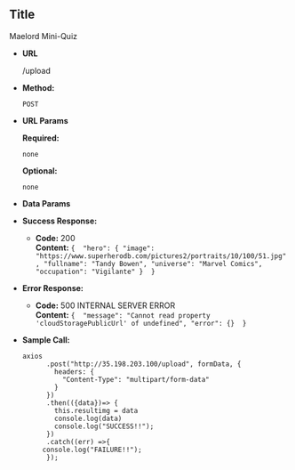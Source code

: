 **Title**
----
  Maelord Mini-Quiz

* **URL**

  /upload

* **Method:**

  `POST`
  
*  **URL Params**


   **Required:**
 
   `none`

   **Optional:**
 
   `none`

* **Data Params**


* **Success Response:**
  

  * **Code:** 200 <br />
    **Content:** `{ 
        "hero": {
        "image": "https://www.superherodb.com/pictures2/portraits/10/100/51.jpg",
        "fullname": "Tandy Bowen",
        "universe": "Marvel Comics",
        "occupation": "Vigilante"
        } 
    }`
 
* **Error Response:**

  * **Code:** 500 INTERNAL SERVER ERROR <br />
    **Content:** `{ 
        "message": "Cannot read property 'cloudStoragePublicUrl' of undefined",
        "error": {} 
        }`


* **Sample Call:**


  ```
  axios
        .post("http://35.198.203.100/upload", formData, {
          headers: {
            "Content-Type": "multipart/form-data"
          }
        })
        .then(({data})=> {
          this.resultimg = data
          console.log(data)
          console.log("SUCCESS!!");
        })
        .catch((err) =>{
       console.log("FAILURE!!");
        });
